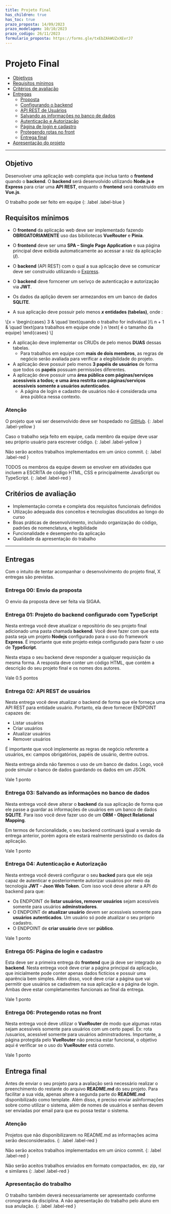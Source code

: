 ```yaml
---
title: Projeto Final
has_children: true
has_toc: true
prazo_proposta: 14/09/2023
prazo_modelagem: 10/10/2023
prazo_codigo: 26/11/2023
formulario_proposta: https://forms.gle/txEbZAkWUZxXEvrJ7
---
```


# Projeto Final

* [Objetivos](#obj)
* [Requisitos mínimos](#req)
* [Critérios de avaliação](#criterios)
* [Entregas](#entregas)
  * [Proposta](#proposta)
  * [Configurando o backend](#back01)
  * [API REST de Usuários](#back02)
  * [Salvando as informações no banco de dados](#back03)
  * [Autenticação e Autorização](#back04)
  * [Página de login e cadastro](#front01)
  * [Protegendo rotas no front](#front02)
  * [Entrega final](#final)
* [Apresentação do projeto](#apresentacao)

---

## Objetivo <a name="obj"></a>

Desenvolver uma aplicação web completa que inclua tanto o **frontend** quando o **backend**.
O **backend** será desenvolvido utilizando **Node.js e Express** para criar uma **API REST**, 
enquanto o **frontend** será construído em **Vue.js**.

O trabalho pode ser feito em equipe
{: .label .label-blue }

## Requisitos mínimos <a name="req"></a>

- O **frontend** da aplicação web deve ser implementado fazendo **OBRIGATORIAMENTE** uso das bibiliotecas **VueRouter** e **Pinia**. 
- O **frontend** deve ser uma **SPA – Single Page Application** e sua página principal deve exibida automaticamente ao acessar a raiz da aplicação (**/**).
- O **backend** (API REST) com o qual a sua aplicação deve se comunicar deve ser construído utilizando o <a href="https://expressjs.com/" target="_blank">Express</a>.
- O **backend** deve forncener um serivço de autenticação e autorização via **JWT**. 
- Os dados da aplição devem ser armezandos em um banco de dados **SQLITE**.
 
- A sua aplicação deve possuir pelo menos ***x* entidades (tabelas)**, onde :
<div>
\[x =
  \begin{cases}
    3       & \quad \text{quando o trabalho for individual }\\
   n + 1  & \quad \text{para trabalhos em equipe onde } n \text{ é o tamanho da equipe}
  \end{cases}
\]
</div>

- A aplicação deve implementar os CRUDs de pelo menos **DUAS** dessas tabelas.
  - Para trabalhos em equipe com **mais de dois membros**, as regras de negócio serão avaliada para verificar a elegibilidade do projeto.
- A aplicação deve possuir pelo menos **3 papéis de usuários** de forma que todos os **papéis** possuam permissões diferentes.
- A aplicação deve possuir uma **área pública com páginas/serviços acessíveis a todos; e uma área restrita com páginas/serviços acessíveis somente a usuários autenticados**.
  - A página de login e cadastro de usuários não é considerada uma área pública nessa contexto.

### Atenção
  
O projeto que vai ser desenvolvido deve ser hospedado no <a href="http://www.github.com" target="_blank">GitHub</a>.
{: .label .label-yellow }

Caso o trabalho seja feito em equipe, cada membro da equipe deve usar seu próprio usuário para escrever código.
{: .label .label-yellow }

Não serão aceitos trabalhos implementados em um único commit.
{: .label .label-red }

TODOS os membros da equipe devem se envolver em atividades que incluem a ESCRITA de código HTML, CSS e principalmente JavaScript ou TypeScript.
{: .label .label-red }

## Critérios de avaliação <a name="criterios"></a>

- Implementação correta e completa dos requisitos funcionais definidos
- Utlização adequada dos conceitos e tecnologias discutidos ao longo do curso
- Boas práticas de desenvolvimento, incluindo organização do código, padrões de nomenclatura, e legibilidade
- Funcionalidade e desempenho da aplicação
- Qualidade da apresentação do trabalho

---

## Entregas

Com o intuito de tentar acompanhar o desenvolvimento do projeto final, X entregas são previstas.

### Entrega 00:  Envio da proposta <a name="proposta"></a>

O envio da proposta deve ser feita via SIGAA.

<!--
O autor do trabalho ou a equipe, deve escolher o domínio da aplicação, ex: um loja online de doces, e também deve descrever as funcionalidades do sistema, explicando **resumidamente os requisitos do sistema com suas entidades principais**. Essa definição deve ser enviada e **aprovada pelo professor**. 

Para auxiliar nessa tarefa, vocês irão realizar criar um repositório no GitHub a partir deste <a href="https://github.com/profBruno-UFC-Qx/qxd0020-projeto-final/generate" target="_blank">template</a>. Como vocês podem ver, o **Readme.md** já vem previamente preenchido com um modelo. 
Vocês devem alterar o modelo de acordo com a realidade da proposta de projeto final de vocês. Vocês podem consultar <a href="https://github.com/profBruno-UFC-Qx/qxd0020-manga-store" target="_blank">o repositório da MangaStore</a>.

Depois disso, a proposta deve ser enviada por meio do seguinte <a href="{{ page.formulario_proposta }}" target="_blank">formulário</a>.

Prazo final de entrega: {{ page.prazo_proposta }}
{: .label .label-red }

Os trabalhos devem necessariamente ter domínios distintos. 
{: .label .label-yellow }

A ordem de envio para o professor determina quem tem prioridade por determinado domínio. Caso o domínio já tenha sido escolhido por outro aluno, deve-se propor um novo domínio.
{: .label .label-yellow }

## Modelagem e rascunho da interface <a name="envio2"></a>

É esperado que nesse momento, a equipe já tenha em mente de forma clara as principais funcionalidades do sistema e para isso, é necessário que os dados estejam devidamente modelados.

A entrega da modelagem deve ser feita de duas formas:
  - Um digrama entidade relacional ou um diagrama de classes que deixe claro como as entidades se relacionam
  - A "implementação" dessa modelagem utilizando **Strapi**.

Com uma visão clara das funcionalidades do projeto, a equipe deve também entregrar a primeira versão das telas do sistemas. Estas telas devem ser construídas usando HTML, CSS e JavaScript (ou TypeScript). Como são primeiras versões, dados fictícios devem/podem ser utilizados.

No prazo final da entrega, todo esse conteúdo deve estar presente no repositório do GitHub do projeto final, enviado juntamente com a proposta do projeto final.
{: .label .label-yellow }


Prazo final de entrega: {{ page.prazo_modelagem }}
{: .label .label-red }

-->

### Entrega 01: Projeto do backend configurado com TypeScript <a name="back01"></a>

Nesta entrega você deve atualizar o repositório do seu projeto final adicionado uma pasta chamada **backend**.
Você deve fazer com que esta pasta seja um projeto **Nodejs** configurado para o uso do framework **Express**.
É importante que este projeto esteja configurado para fazer o uso de **TypeScript**. 

Nesta etapa o seu backend deve responder a qualquer requisição da mesma forma. A resposta deve conter
um código HTML, que contém a descrição do seu projeto final e os nomes dos autores.

<span class="label label-blue">Vale 0.5 pontos</span>

### Entrega 02: API REST de usuários <a name="back02"></a>

Nesta entrega você deve atualizar o backend de forma que ele forneça uma API REST para entidade usuário.
Portanto, ela deve fornecer ENDPOINT capazes de:
  - Listar usuários
  - Criar usuários
  - Atualizar usuários
  - Remover usuários

É importante que você implemente as regras de negócio referente a usuários, ex: campos obrigatórios, papéis de usuário, dentre outros.

Nesta entrega ainda não faremos o uso de um banco de dados. Logo, você pode simular o banco de dados guardando os dados em um JSON.

<span class="label label-blue">Vale 1 ponto</span>

### Entrega 03: Salvando as informações no banco de dados <a name="back03"></a>

Nesta entrega você deve alterar o **backend** da sua aplicação de forma que ele passe a guardar as informações de usuários em
um banco de dados **SQLITE**. Para isso você deve fazer uso de um **ORM - Object Relational Mapping**.

Em termos de funcionalidade, o seu backend continuará igual a versão da entrega anterior, porém agora ele estará realmente persistindo os dados da aplicação.

<span class="label label-blue">Vale 1 ponto</span>

### Entrega 04: Autenticação e Autorização <a name="back04"></a>

Nesta entrega você deverá configurar o seu **backed** para que ele seja capaz de autenticar e posteriormente autorizar usuários
por meio da tecnologia **JWT - Json Web Token**.  Com isso você deve alterar a API do backend para que:
  - Os ENDPOINT de **listar usuários, remover usuários** sejam acessíveis somente para usuários **adminstradores**.
  - O ENDPOINT de **atualizar usuário** devem ser acessíveis somente para **usuários autenticados**. Um usuário só pode atualizar o seu próprio cadastro.
  - O ENDPOINT de **criar usuário** deve ser **público**.

<span class="label label-blue">Vale 1 ponto</span>

<!--
### Entrega 05: Regras de negócios implementadas <a name="back05"></a>

Em teoria essa é devem a última entrega do backend, portanto, ao final desta entregas todas as regras de negócios necessárias para que sua aplicação funcione corretamente devem ser implementadas.
É natural que ao longo do desenvolvimento do **frontend**, sejam necessária realizar algumas mudanças no **backend**, portanto não se preocupe com isso.

<span class="label label-blue">Vale 1 ponto</span>
-->

### Entrega 05: Página de login e cadastro <a name="front01"></a>

Esta deve ser a primeira entrega do **frontend** que já deve ser integrado ao **backend**. Nesta entrega você deve criar a página principal da aplicação,
que inicialmente pode conter apenas dados fictícios e possuir uma aparência bem simples. Além disso, você deve criar a página que vai permitir
que usuários se cadastrem na sua aplicação e a página de login. Ambas deve estar completamentes funcionais ao final da entrega.

<span class="label label-blue">Vale 1 ponto</span>

### Entrega 06: Protegendo rotas no front <a name="front02"></a>

Nesta entrega você deve utilizar o **VueRouter** de modo que algumas rotas sejam acessíveis somente para usuários com um certo papel.
Ex: rota /usuarios, acessível somente para usuários adminstradores. Importante, a página protegida pelo **VueRouter** não precisa estar funcional,
o objetivo aqui é verificar se o uso do **VueRouter** está correto.

<span class="label label-blue">Vale 1 ponto</span>


## Entrega final <a name="final"></a>

Antes de enviar o seu projeto para a avaliação será necessário realizar o preenchimento do restante do arquivo **README.md** do seu projeto.
Para facilitar a sua vida, apenas altere a segunda parte do **README.md** disponibilizado como template. Além disso, é preciso enviar asInformações 
sobre como utilizar o sistema, além de nomes de usuários e senhas devem ser enviadas por email para que eu possa testar o sistema.

### Atenção

Projetos que não disponibilizarem no README.md as informações acima serão desconsiderados.
{: .label .label-red }

Não serão aceitos trabalhos implementados em um único commit.
{: .label .label-red }

Não serão aceitos trabalhos enviados em formato compactados, ex: zip, rar e similares
{: .label .label-red }

### Apresentação do trabalho <a name="apresentacao"></a>

O trabalho também deverá necessariamente ser apresentado conforme cronograma da disciplina. A não apresentação do trabalho pelo aluno em sua anulação.
{: .label .label-red }
